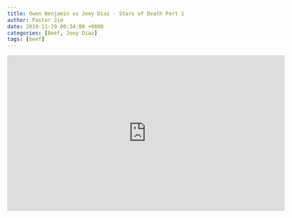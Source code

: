 ```yaml
---
title: Owen Benjamin vs Joey Diaz - Stars of Death Part 1
author: Pastor Jim
date: 2019-11-29 00:34:00 +0800
categories: [Beef, Joey Diaz]
tags: [beef]
---
```


<iframe width="640" height="360" scrolling="no" frameborder="0" style="border: none;" src="https://www.bitchute.com/embed/jbrPiaDztw5M/"></iframe>
